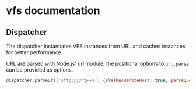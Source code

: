 # vfs documentation

## Dispatcher

The dispatcher instantiates VFS instances from URL and caches instances for better performance.

URL are parsed with Node.js' [url](https://nodejs.org/api/url.html) module, the
positional options to
[`url.parse`](https://nodejs.org/api/url.html#url_url_parse_urlstring_parsequerystring_slashesdenotehost)
can be provided as options.

```js
dispatcher.parseUrl('sftp:///?q=xs', {slashesDenoteHost: true, parseQueryString: false})
```

